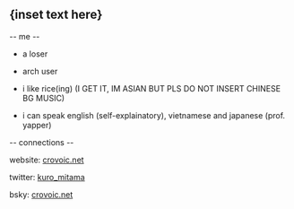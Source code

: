 ## {inset text here}

-- me --
- a loser

- arch user

- i like rice(ing) (I GET IT, IM ASIAN BUT PLS DO NOT INSERT CHINESE BG MUSIC)

- i can speak english (self-explainatory), vietnamese and japanese (prof. yapper)

-- connections --

website: [crovoic.net](https://crovoic.net) 

twitter: [kuro_mitama](https://x.com/Kuro_Mitama) 

bsky: [crovoic.net](https://bsky.app/profile/crovoic.net)
